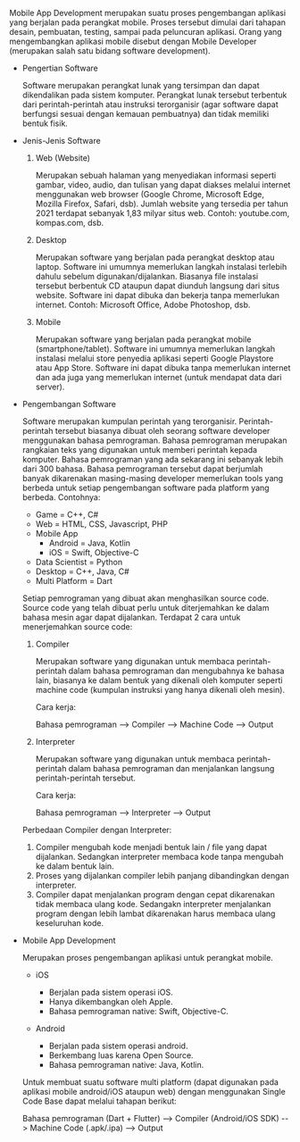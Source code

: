 Mobile App Development merupakan suatu proses pengembangan aplikasi yang berjalan pada perangkat mobile. Proses tersebut dimulai dari tahapan desain, pembuatan, testing, sampai pada peluncuran aplikasi. Orang yang mengembangkan aplikasi mobile disebut dengan Mobile Developer (merupakan salah satu bidang software development).

- Pengertian Software

  Software merupakan perangkat lunak yang tersimpan dan dapat dikendalikan pada sistem komputer. Perangkat lunak tersebut terbentuk dari perintah-perintah atau instruksi terorganisir (agar software dapat berfungsi sesuai dengan kemauan pembuatnya) dan tidak memiliki bentuk fisik. 

- Jenis-Jenis Software
  1. Web (Website)

     Merupakan sebuah halaman yang menyediakan informasi seperti gambar, video, audio, dan tulisan yang dapat diakses melalui internet menggunakan web browser (Google Chrome, Microsoft Edge, Mozilla Firefox, Safari, dsb). Jumlah website yang tersedia per tahun 2021 terdapat sebanyak 1,83 milyar situs web. Contoh: youtube.com, kompas.com, dsb.

  2. Desktop

     Merupakan software yang berjalan pada perangkat desktop atau laptop. Software ini umumnya memerlukan langkah instalasi terlebih dahulu sebelum digunakan/dijalankan. Biasanya file instalasi tersebut berbentuk CD ataupun dapat diunduh langsung dari situs website. Software ini dapat dibuka dan bekerja tanpa memerlukan internet. Contoh: Microsoft Office, Adobe Photoshop, dsb. 

  3. Mobile

     Merupakan software yang berjalan pada perangkat mobile (smartphone/tablet). Software ini umumnya memerlukan langkah instalasi melalui store penyedia aplikasi seperti Google Playstore atau App Store. Software ini dapat dibuka tanpa memerlukan internet dan ada juga yang memerlukan internet (untuk mendapat data dari server).

- Pengembangan Software

  Software merupakan kumpulan perintah yang terorganisir. Perintah-perintah tersebut biasanya dibuat oleh seorang software developer menggunakan bahasa pemrograman. Bahasa pemrograman merupakan rangkaian teks yang digunakan untuk memberi perintah kepada komputer. Bahasa pemrograman yang ada sekarang ini sebanyak lebih dari 300 bahasa. Bahasa pemrograman tersebut dapat berjumlah banyak dikarenakan masing-masing developer memerlukan tools yang berbeda untuk setiap pengembangan software pada platform yang berbeda. Contohnya:
  - Game = C++, C#
  - Web = HTML, CSS, Javascript, PHP
  - Mobile App
    - Android = Java, Kotlin
    - iOS = Swift, Objective-C
  - Data Scientist = Python
  - Desktop = C++, Java, C#
  - Multi Platform = Dart

  Setiap pemrograman yang dibuat akan menghasilkan source code. Source code yang telah dibuat perlu untuk diterjemahkan ke dalam bahasa mesin agar dapat dijalankan. Terdapat 2 cara untuk menerjemahkan source code:
  1. Compiler

     Merupakan software yang digunakan untuk membaca perintah-perintah dalam bahasa pemrograman dan mengubahnya ke bahasa lain, biasanya ke dalam bentuk yang dikenali oleh komputer seperti machine code (kumpulan instruksi yang hanya dikenali oleh mesin).

     Cara kerja:

     Bahasa pemrograman --> Compiler --> Machine Code --> Output

  2. Interpreter

     Merupakan software yang digunakan untuk membaca perintah-perintah dalam bahasa pemrograman dan menjalankan langsung perintah-perintah tersebut. 

     Cara kerja:

     Bahasa pemrograman --> Interpreter --> Output

  Perbedaan Compiler dengan Interpreter:
  1. Compiler mengubah kode menjadi bentuk lain / file yang dapat dijalankan. Sedangkan interpreter membaca kode tanpa mengubah ke dalam bentuk lain.
  2. Proses yang dijalankan compiler lebih panjang dibandingkan dengan interpreter. 
  3. Compiler dapat menjalankan program dengan cepat dikarenakan tidak membaca ulang kode. Sedangakn interpreter menjalankan program dengan lebih lambat dikarenakan harus membaca ulang keseluruhan kode.

- Mobile App Development

  Merupakan proses pengembangan aplikasi untuk perangkat mobile. 
  - iOS
    - Berjalan pada sistem operasi iOS.
    - Hanya dikembangkan oleh Apple.
    - Bahasa pemrograman native: Swift, Objective-C.

  - Android
    - Berjalan pada sistem operasi android.
    - Berkembang luas karena Open Source.
    - Bahasa pemrograman native: Java, Kotlin.

  Untuk membuat suatu software multi platform (dapat digunakan pada aplikasi mobile android/iOS ataupun web) dengan menggunakan Single Code Base dapat melalui tahapan berikut:

  Bahasa pemrograman (Dart + Flutter) --> Compiler (Android/iOS SDK) --> Machine Code (.apk/.ipa) --> Output